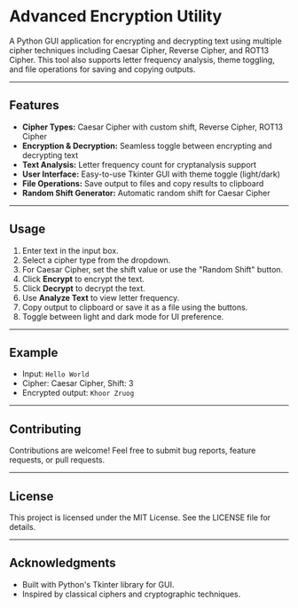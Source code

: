 # Advanced Encryption Utility

A Python GUI application for encrypting and decrypting text using multiple cipher techniques including Caesar Cipher, Reverse Cipher, and ROT13 Cipher. This tool also supports letter frequency analysis, theme toggling, and file operations for saving and copying outputs.

---

## Features

- **Cipher Types:** Caesar Cipher with custom shift, Reverse Cipher, ROT13 Cipher
- **Encryption & Decryption:** Seamless toggle between encrypting and decrypting text
- **Text Analysis:** Letter frequency count for cryptanalysis support
- **User Interface:** Easy-to-use Tkinter GUI with theme toggle (light/dark)
- **File Operations:** Save output to files and copy results to clipboard
- **Random Shift Generator:** Automatic random shift for Caesar Cipher

---

## Usage

1. Enter text in the input box.
2. Select a cipher type from the dropdown.
3. For Caesar Cipher, set the shift value or use the "Random Shift" button.
4. Click **Encrypt** to encrypt the text.
5. Click **Decrypt** to decrypt the text.
6. Use **Analyze Text** to view letter frequency.
7. Copy output to clipboard or save it as a file using the buttons.
8. Toggle between light and dark mode for UI preference.

---

## Example

- Input: `Hello World`
- Cipher: Caesar Cipher, Shift: 3
- Encrypted output: `Khoor Zruog`

---

## Contributing

Contributions are welcome! Feel free to submit bug reports, feature requests, or pull requests.


---

## License

This project is licensed under the MIT License. See the LICENSE file for details.

---

## Acknowledgments

- Built with Python's Tkinter library for GUI.
- Inspired by classical ciphers and cryptographic techniques.
